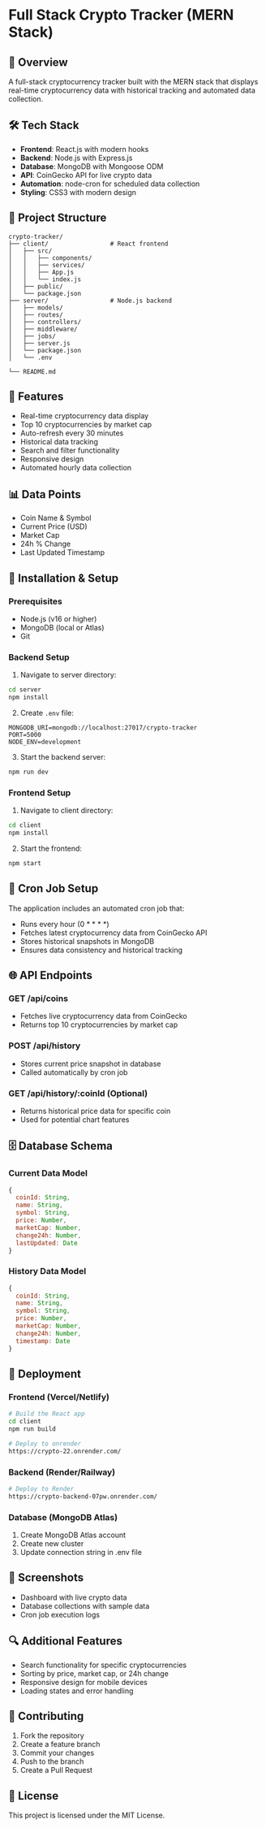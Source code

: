 # Full Stack Crypto Tracker (MERN Stack)

## 🌟 Overview
A full-stack cryptocurrency tracker built with the MERN stack that displays real-time cryptocurrency data with historical tracking and automated data collection.

## 🛠 Tech Stack
- **Frontend**: React.js with modern hooks
- **Backend**: Node.js with Express.js
- **Database**: MongoDB with Mongoose ODM
- **API**: CoinGecko API for live crypto data
- **Automation**: node-cron for scheduled data collection
- **Styling**: CSS3 with modern design

## 📁 Project Structure
```
crypto-tracker/
├── client/                 # React frontend
│   ├── src/
│   │   ├── components/
│   │   ├── services/
│   │   ├── App.js
│   │   └── index.js
│   ├── public/
│   └── package.json
├── server/                 # Node.js backend
│   ├── models/
│   ├── routes/
│   ├── controllers/
│   ├── middleware/
│   ├── jobs/
│   ├── server.js
│   └── package.json
│   └── .env

└── README.md
```

## 🚀 Features
- Real-time cryptocurrency data display
- Top 10 cryptocurrencies by market cap
- Auto-refresh every 30 minutes
- Historical data tracking
- Search and filter functionality
- Responsive design
- Automated hourly data collection

## 📊 Data Points
- Coin Name & Symbol
- Current Price (USD)
- Market Cap
- 24h % Change
- Last Updated Timestamp

## 🔧 Installation & Setup

### Prerequisites
- Node.js (v16 or higher)
- MongoDB (local or Atlas)
- Git

### Backend Setup
1. Navigate to server directory:
```bash
cd server
npm install
```

2. Create `.env` file:
```
MONGODB_URI=mongodb://localhost:27017/crypto-tracker
PORT=5000
NODE_ENV=development
```

3. Start the backend server:
```bash
npm run dev
```

### Frontend Setup
1. Navigate to client directory:
```bash
cd client
npm install
```

2. Start the frontend:
```bash
npm start
```

## 🤖 Cron Job Setup
The application includes an automated cron job that:
- Runs every hour (0 * * * *)
- Fetches latest cryptocurrency data from CoinGecko API
- Stores historical snapshots in MongoDB
- Ensures data consistency and historical tracking

## 🌐 API Endpoints

### GET /api/coins
- Fetches live cryptocurrency data from CoinGecko
- Returns top 10 cryptocurrencies by market cap

### POST /api/history
- Stores current price snapshot in database
- Called automatically by cron job

### GET /api/history/:coinId (Optional)
- Returns historical price data for specific coin
- Used for potential chart features

## 🗄 Database Schema

### Current Data Model
```javascript
{
  coinId: String,
  name: String,
  symbol: String,
  price: Number,
  marketCap: Number,
  change24h: Number,
  lastUpdated: Date
}
```

### History Data Model
```javascript
{
  coinId: String,
  name: String,
  symbol: String,
  price: Number,
  marketCap: Number,
  change24h: Number,
  timestamp: Date
}
```

## 🚀 Deployment

### Frontend (Vercel/Netlify)
```bash
# Build the React app
cd client
npm run build

# Deploy to onrender
https://crypto-22.onrender.com/
```

### Backend (Render/Railway)
```bash
# Deploy to Render
https://crypto-backend-07pw.onrender.com/
```

### Database (MongoDB Atlas)
1. Create MongoDB Atlas account
2. Create new cluster
3. Update connection string in .env file

## 📸 Screenshots
- Dashboard with live crypto data
- Database collections with sample data
- Cron job execution logs

## 🔍 Additional Features
- Search functionality for specific cryptocurrencies
- Sorting by price, market cap, or 24h change
- Responsive design for mobile devices
- Loading states and error handling

## 🤝 Contributing
1. Fork the repository
2. Create a feature branch
3. Commit your changes
4. Push to the branch
5. Create a Pull Request

## 📄 License
This project is licensed under the MIT License. 